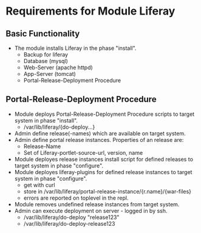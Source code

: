# Requirements for Module Liferay
## Basic Functionality
* The module installs Liferay in the phase "install".
  * Backup for liferay
  * Database (mysql)
  * Web-Server (apache httpd)
  * App-Server (tomcat)
  * Portal-Release-Deployment Procedure

## Portal-Release-Deployment Procedure
* Module deploys Portal-Release-Deployment Procedure scripts to target system in phase "install".
  * /var/lib/liferay/{do-deploy...}
* Admin define release(-names) which are available on target system.
* Admin define portal release instances. Properties of an release are:
  * Release-Name
  * Set of Liferay-portlet-source-url, version, name  
* Module deployes release instances install script for defined releases to target system in phase "configure".
* Module deployes liferay-plugins for defined release instances to target system in phase "configure".
  * get with curl
  * store in /var/lib/liferay/portal-release-instance/{r.name}/{war-files}
  * errors are reported on toplevel in the repl.
* Module removes undefined release instances from target system.
* Admin can execute deployment on server - logged in by ssh.
  * /var/lib/liferay/do-deploy "release123"
  * /var/lib/liferay/do-deploy-release123
  